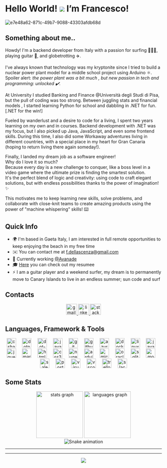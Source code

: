 # Hello World! ![](https://user-images.githubusercontent.com/18350557/176309783-0785949b-9127-417c-8b55-ab5a4333674e.gif) I’m Francesco! 
![e7e48a62-871c-49b7-9088-43303afdb68d](https://github.com/FrankOfTheScience/FrankOfTheScience/assets/119010269/191c8456-7c7b-4756-9989-9938fd30e8d9)
## Something about me..
Howdy! I'm a backend developer from Italy with a passion for surfing 🏄🏻‍♂️, playing guitar 🎸, and globetrotting ✈️.

I've always known that technology was my kryptonite since I tried to build a nuclear power plant model for a middle school project using Arduino ⚛️.<br/>
Spoiler alert: _the power plant was a bit much , but new passion in tech and programming: unlocked ✔️._

At University I studied Banking and Finance @Università degli Studi di Pisa, but the pull of coding was too strong.   Between juggling stats and financial models , I started learning Python for school and dabbling in .NET for fun.  [.NET for the win!]

Fueled by wanderlust and a desire to code for a living, I spent two years learning on my own and in courses.  Backend development with .NET was my focus, but I also picked up Java, JavaScript, and even some frontend skills. During this time, I also did some Workaway adventures living in different countries, with a special place in my heart for Gran Canaria (hoping to return living there again someday!).

Finally, I landed my dream job as a software engineer!<br/> Why do I love it so much?<br/> Because every day is a new challenge to conquer, like a boss level in a video game where the ultimate prize is finding the smartest solution. <br/>It's the perfect blend of logic and creativity: using code to craft elegant solutions, but with endless possibilities thanks to the power of imagination! ✨

This motivates me to keep learning new skills, solve problems, and collaborate with close-knit teams to create amazing products using the power of "machine whispering" skills! ⌨️

## Quick Info
* 🌍  I'm based in Gaeta Italy, I am interested in full remote opportunities to keep enjoying the beach in my free time
* ✉️  You can contact me at [f.dellascenza@gmail.com](mailto:f.dellascenza@gmail.com)
* 🤝  Currently working  [@Avanade](https://www.avanade.com/it-it)
* 🎓  [Here](https://github.com/FrankOfTheScience/Resumee/blob/master/CV%20-%20Francesco%20Dell'Ascenza.pdf) you can check out my resumee
* ⚡  I am a guitar player and a weekend surfer, my dream is to permanently move to Canary Islands to live in an endless summer; sun code and surf

## Contacts
<div align="center">
  <a href="mailto:f.dellascenza@gmail.com" target="_blank">
    <img src="https://img.shields.io/static/v1?message=Gmail&logo=gmail&label=&color=D14836&logoColor=white&labelColor=&style=for-the-badge" height="35" alt="gmail logo"  />
  </a>
  <a href="https://www.linkedin.com/in/francescodellascenza/" target="_blank">
    <img src="https://img.shields.io/static/v1?message=LinkedIn&logo=linkedin&label=&color=0077B5&logoColor=white&labelColor=&style=for-the-badge" height="35" alt="linkedin logo"  />
  </a>
  <a href="https://stackoverflow.com/users/15007932/frankofthescience" target="_blank">
    <img src="https://img.shields.io/static/v1?message=Stackoverflow&logo=stackoverflow&label=&color=FE7A16&logoColor=white&labelColor=&style=for-the-badge" height="35" alt="stackoverflow logo"  />
  </a>
</div>

## Languages, Framework & Tools
<div align="center">
  <img src="https://cdn.jsdelivr.net/gh/devicons/devicon/icons/csharp/csharp-original.svg" height="30" alt="csharp logo"  />
  <img width="12" />
  <img src="https://cdn.jsdelivr.net/gh/devicons/devicon/icons/dotnetcore/dotnetcore-original.svg" height="30" alt="dotnetcore logo"  />
  <img width="12" />
  <img src="https://cdn.jsdelivr.net/gh/devicons/devicon/icons/dot-net/dot-net-original.svg" height="30" alt="dot-net logo"  />
  <img width="12" />
  <img src="https://cdn.jsdelivr.net/gh/devicons/devicon/icons/java/java-original.svg" height="30" alt="java logo"  />
  <img width="12" />
  <img src="https://cdn.jsdelivr.net/gh/devicons/devicon/icons/git/git-original.svg" height="30" alt="git logo"  />
  <img width="12" />
  <img src="https://cdn.jsdelivr.net/gh/devicons/devicon/icons/github/github-original.svg" height="30" alt="github logo"  />
  <img width="12" />
  <img src="https://cdn.jsdelivr.net/gh/devicons/devicon/icons/azure/azure-original.svg" height="30" alt="azure logo"  />
  <img width="12" />
  <img src="https://cdn.jsdelivr.net/gh/devicons/devicon/icons/docker/docker-original.svg" height="30" alt="docker logo"  />
  <img width="12" />
  <img src="https://cdn.jsdelivr.net/gh/devicons/devicon/icons/linux/linux-original.svg" height="30" alt="linux logo"  />
  <img width="12" />
  <img src="https://cdn.jsdelivr.net/gh/devicons/devicon/icons/javascript/javascript-original.svg" height="30" alt="javascript logo"  />
  <img width="12" />
  <img src="https://cdn.jsdelivr.net/gh/devicons/devicon/icons/jquery/jquery-original.svg" height="30" alt="jquery logo"  />
  <img width="12" />
  <img src="https://cdn.jsdelivr.net/gh/devicons/devicon/icons/markdown/markdown-original.svg" height="30" alt="markdown logo"  />
  <img width="12" />
  <img src="https://cdn.jsdelivr.net/gh/devicons/devicon/icons/html5/html5-original.svg" height="30" alt="html5 logo"  />
  <img width="12" />
  <img src="https://cdn.jsdelivr.net/gh/devicons/devicon/icons/css3/css3-original.svg" height="30" alt="css3 logo"  />
  <img width="12" />
  <img src="https://cdn.jsdelivr.net/gh/devicons/devicon/icons/nuget/nuget-original.svg" height="30" alt="nuget logo"  />
  <img width="12" />
  <img src="https://cdn.jsdelivr.net/gh/devicons/devicon/icons/arduino/arduino-original.svg" height="30" alt="arduino logo"  />
  <img width="12" />
  <img src="https://cdn.jsdelivr.net/gh/devicons/devicon/icons/microsoftsqlserver/microsoftsqlserver-plain.svg" height="30" alt="microsoftsqlserver logo"  />
  <img width="12" />
  <img src="https://cdn.jsdelivr.net/gh/devicons/devicon/icons/oracle/oracle-original.svg" height="30" alt="oracle logo"  />
  <img width="12" />
  <img src="https://cdn.jsdelivr.net/gh/devicons/devicon/icons/sqlite/sqlite-original.svg" height="30" alt="sqlite logo"  />
  <img width="12" />
  <img src="https://cdn.jsdelivr.net/gh/devicons/devicon/icons/mongodb/mongodb-original.svg" height="30" alt="mongodb logo"  />
  <img width="12" />
  <img src="https://cdn.jsdelivr.net/gh/devicons/devicon/icons/salesforce/salesforce-original.svg" height="30" alt="salesforce logo"  />
  <img width="12" />
  <img src="https://skillicons.dev/icons?i=postman" height="30" alt="postman logo"  />
  <img width="12" />
  <img src="https://cdn.jsdelivr.net/gh/devicons/devicon/icons/visualstudio/visualstudio-plain.svg" height="30" alt="visualstudio logo"  />
  <img width="12" />
  <img src="https://cdn.jsdelivr.net/gh/devicons/devicon/icons/vscode/vscode-original.svg" height="30" alt="vscode logo"  />
  <img width="12" />
  <img src="https://cdn.jsdelivr.net/gh/devicons/devicon/icons/trello/trello-plain.svg" height="30" alt="trello logo"  />
  <img width="12" />
  <img src="https://cdn.jsdelivr.net/gh/devicons/devicon/icons/slack/slack-original.svg" height="30" alt="slack logo"  />
</div>


## Some Stats
<div align="center">
  <img src="https://github-readme-stats.vercel.app/api?username=FrankOfTheScience&hide_title=false&hide_rank=false&show_icons=true&include_all_commits=true&count_private=true&disable_animations=false&theme=nord&locale=en&hide_border=true&custom_title=General%20Stats" height="150" alt="stats graph"  />
  <img src="https://github-readme-stats.vercel.app/api/top-langs?username=FrankOfTheScience&locale=en&hide_title=false&layout=compact&card_width=320&langs_count=6&theme=nord&hide_border=true&custom_title=Top%20Languages" height="150" alt="languages graph"  />
  <br clear="both">
<img src="https://raw.githubusercontent.com/FrankOfTheScience/FrankOfTheScience/output/snake.svg" alt="Snake animation" />
</div>

---
---

<div align="center">
  <img src="https://visitor-badge.laobi.icu/badge?page_id=FrankOfTheScience.FrankOfTheScience&left_text=Here%20you%20are%20too!"  />
</div>
